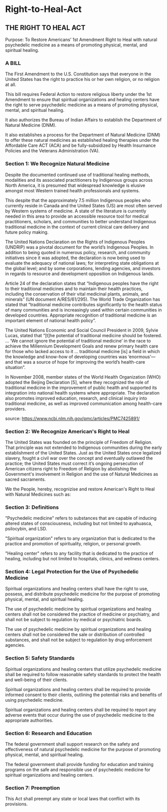 # Right-to-Heal-Act

## THE RIGHT TO HEAL ACT
Purpose:  To Restore Americans’ 1st Amendment Right to Heal with natural psychedelic medicine as a means of promoting physical, mental, and spiritual healing.

### A BILL
The First Amendment to the U.S. Constitution says that everyone in the United States has the right to practice his or her own religion, or no religion at all.

This bill requires Federal Action to restore religious liberty under the 1st Amendment to ensure that spiritual organizations and healing centers have the right to serve psychedelic medicine as a means of promoting physical, mental, and spiritual healing. 

It also authorizes the Bureau of Indian Affairs to establish the Department of Natural Medicine (DNM). 

It also establishes a process for the Department of Natural Medicine (DNM) to offer these natural medicines as established healing therapies under the Affordable Care ACT (ACA) and be fully-subsidized by Health Insurnance Policies and the Veterans Administration (VA).

### Section 1: We Recognize Natural Medicine

Despite the documented continued use of traditional healing methods, modalities and its associated practitioners by Indigenous groups across North America, it is presumed that widespread knowledge is elusive amongst most Western trained health professionals and systems. 

This despite that the approximately 7.5 million Indigenous peoples who currently reside in Canada and the United States (US) are most often served by Western systems of medicine. A state of the literature is currently needed in this area to provide an accessible resource tool for medical practitioners, scholars, and communities to better understand Indigenous traditional medicine in the context of current clinical care delivery and future policy making.

The United Nations Declaration on the Rights of Indigenous Peoples (UNDRIP) was a pivotal document for the world’s Indigenous Peoples. In addition to being quoted in numerous policy, research, and community initiatives since it was adopted, the declaration is now being used to evaluate the adequacy of national laws; for interpreting state obligations at the global level; and by some corporations, lending agencies, and investors in regards to resource and development opposition on Indigenous lands. 

Article 24 of the declaration states that “Indigenous peoples have the right to their traditional medicines and to maintain their health practices, including the conservation of their vital medicinal plants, animals, and minerals” (UN document A/RES/61/295). The World Trade Organization has stated that “traditional medicine contributes significantly to the health status of many communities and is increasingly used within certain communities in developed countries. Appropriate recognition of traditional medicine is an important element of national health policy”.

The United Nations Economic and Social Council President in 2009, Sylvie Lucas, stated that “[t]he potential of traditional medicine should be fostered. … ‘We cannot ignore the potential of traditional medicine’ in the race to achieve the Millennium Development Goals and renew primary health care for those who lacked access to it … traditional medicine [is] a field in which the knowledge and know-how of developing countries was ‘enormous’—and that was a source of hope for improving the world’s health-care situation”.

In November 2008, member states of the World Health Organization (WHO) adopted the Beijing Declaration [5], where they recognized the role of traditional medicine in the improvement of public health and supported its integration into national health systems where appropriate. The declaration also promotes improved education, research, and clinical inquiry into traditional medicine, as well as improved communication among health-care providers.

source: https://www.ncbi.nlm.nih.gov/pmc/articles/PMC7425891/

### Section 2: We Recognize American's Right to Heal

The United States was founded on the principle of Freedom of Religion. That principle was not extended to Indigenous communities during the early establishment of the United States. Just as the United States once legalized slavery, fought a civil war over the concept and eventually outlawed the practice; the United States must correct it’s ongoing persecution of American citizens right to Freedom of Religion by abolishing the Government's involvement in Religion and the use of Natural Medicines as sacred sacraments.

We the People, hereby, recognizise and restore American's Right to Heal with Natural Medicines such as:

### Section 3: Definitions

"Psychedelic medicine" refers to substances that are capable of inducing altered states of consciousness, including but not limited to ayahuasca, psilocybin, and LSD.

"Spiritual organization" refers to any organization that is dedicated to the practice and promotion of spirituality, religion, or personal growth.

"Healing center" refers to any facility that is dedicated to the practice of healing, including but not limited to hospitals, clinics, and wellness centers.

### Section 4: Legal Protection for the Use of Psychedelic Medicine

Spiritual organizations and healing centers shall have the right to use, possess, and distribute psychedelic medicine for the purpose of promoting physical, mental, and spiritual healing.

The use of psychedelic medicine by spiritual organizations and healing centers shall not be considered the practice of medicine or psychiatry, and shall not be subject to regulation by medical or psychiatric boards.

The use of psychedelic medicine by spiritual organizations and healing centers shall not be considered the sale or distribution of controlled substances, and shall not be subject to regulation by drug enforcement agencies.

### Section 5: Safety Standards

Spiritual organizations and healing centers that utilize psychedelic medicine shall be required to follow reasonable safety standards to protect the health and well-being of their clients.

Spiritual organizations and healing centers shall be required to provide informed consent to their clients, outlining the potential risks and benefits of using psychedelic medicine.

Spiritual organizations and healing centers shall be required to report any adverse events that occur during the use of psychedelic medicine to the appropriate authorities.

### Section 6: Research and Education

The federal government shall support research on the safety and effectiveness of natural psychedelic medicine for the purpose of promoting physical, mental, and spiritual healing.

The federal government shall provide funding for education and training programs on the safe and responsible use of psychedelic medicine for spiritual organizations and healing centers.

### Section 7: Preemption

This Act shall preempt any state or local laws that conflict with its provisions.


